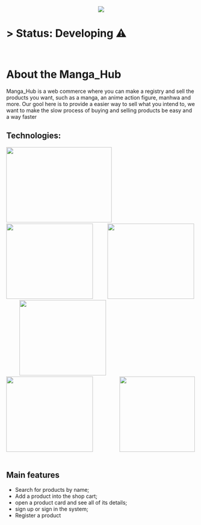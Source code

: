 <center><img src = "https://github.com/ViniciusKendy17/Manga_hub/assets/135672206/f7a2205e-4d98-4a1d-88e1-1a00e38a07ac"   ></center>

<h1>> Status: Developing ⚠️</h1>
<br>
<h1>About the Manga_Hub</h1>
<p>Manga_Hub is a web commerce where you can make a registry and sell the products you want, such as a manga, an anime action figure, manhwa and more.
Our gool here is to provide a easier way to sell what you intend to, we want to make the slow process of buying and selling products be easy and a way faster</p>

<h2>Technologies:</h2>

<img src = "https://github.com/ViniciusKendy17/Manga_hub/assets/135672206/011d00e6-1cb3-4fd1-8004-d43756cbadc7" width = "280" height = "200" ></img> &nbsp;&nbsp;&nbsp;&nbsp;&nbsp;&nbsp;&nbsp;&nbsp;
<img src = "https://github.com/ViniciusKendy17/Manga_hub/assets/135672206/bb34da66-2bae-4316-89dc-5b6f5819b666" width = "230" height = "200" ></img> &nbsp;&nbsp;&nbsp;&nbsp;&nbsp;&nbsp;&nbsp;&nbsp;
<img src = "https://github.com/ViniciusKendy17/Manga_hub/assets/135672206/1fa9f2c1-2640-454b-a734-fdaee4ed6d2a" width = "230" height = "200" ></img> &nbsp;&nbsp;&nbsp;&nbsp;&nbsp;&nbsp;&nbsp;&nbsp;
<img src = "https://github.com/ViniciusKendy17/Manga_hub/assets/135672206/7b3c4451-174b-4fe6-81e9-f9607a06d573" width = "230" height = "200" ></img> &nbsp;&nbsp;&nbsp;&nbsp;&nbsp;&nbsp;&nbsp;&nbsp;
<img src = "https://github.com/ViniciusKendy17/Manga_hub/assets/135672206/5d9fa991-9b54-4ca1-8f07-9252ebf0b9ea" width = "230" height = "200" ></img> &nbsp;&nbsp;&nbsp;&nbsp;&nbsp;&nbsp;&nbsp;&nbsp;&nbsp;&nbsp;&nbsp;&nbsp;&nbsp;&nbsp;&nbsp;&nbsp;
<img src = "https://github.com/ViniciusKendy17/Manga_hub/assets/135672206/0654d61d-e07b-4ce7-8191-97ca73905fcb" width = "200" height = "200" ></img>&nbsp;&nbsp;&nbsp;&nbsp;&nbsp;&nbsp;&nbsp;&nbsp;


<h2>Main features</h2>

+ Search for products by name;
+ Add a product into the shop cart;
+ open a product card and see all of its details;
+ sign up or sign in the system;
+ Register a product





